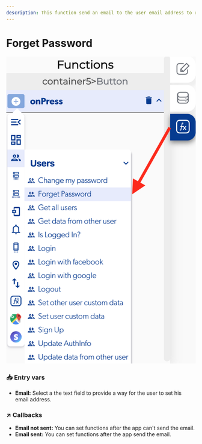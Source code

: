```yaml
---
description: This function send an email to the user email address to recover his password.
---
```


# Forget Password

![](../../../.gitbook/assets/captura-de-pantalla-2020-02-10-a-la-s-10.34.27.png)



### 📥 Entry vars <a id="entry-vars"></a>

* **Email:** Select a the text field to provide a way for the user to set his email address.

### ↗ Callbacks <a id="entry-vars"></a>

* **Email not sent:** You can set functions after the app can't send the email.
* **Email sent:** You can set functions after the app send the email.

